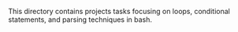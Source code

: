 This directory contains projects tasks focusing on loops, conditional statements, and parsing techniques in bash.
